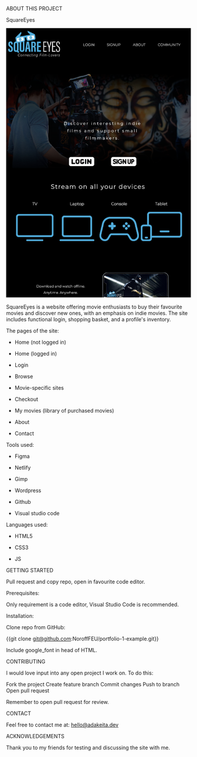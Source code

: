 ABOUT THIS PROJECT


SquareEyes

![Model](https://github.com/adakeita/squareeyes/blob/main/screenshot-square-png.png)

SquareEyes is a website offering movie enthusiasts to buy their favourite movies and discover new ones, with an emphasis on indie movies. The site includes functional login, shopping basket, and a profile's inventory.



The pages of the site:

 - Home (not logged in)

 - Home (logged in)

 - Login

 - Browse

 - Movie-specific sites

 - Checkout

 - My movies (library of purchased movies)

 - About

 - Contact



Tools used:

 - Figma

 - Netlify

 - Gimp

 - Wordpress

 - Github

 - Visual studio code



Languages used:

 - HTML5

 - CSS3

 - JS





GETTING STARTED



Pull request and copy repo, open in favourite code editor.



Prerequisites:

Only requirement is a code editor, Visual Studio Code is recommended.



Installation:

Clone repo from GitHub:

{{git clone git@github.com:NoroffFEU/portfolio-1-example.git}}



Include google_font in head of HTML.


CONTRIBUTING

I would love input into any open project I work on. To do this:

Fork the project
Create feature branch
Commit changes
Push to branch
Open pull request


Remember to open pull request for review.


CONTACT

Feel free to contact me at: hello@adakeita.dev 





ACKNOWLEDGEMENTS

Thank you to my friends for testing and discussing the site with me. 
